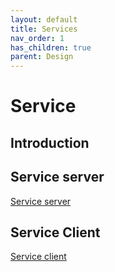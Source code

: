 ```yaml
---
layout: default
title: Services
nav_order: 1
has_children: true
parent: Design
---
```


# Service


## Introduction

## Service server
[Service server](service_server.md)

## Service Client
[Service client](service_client.md)